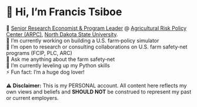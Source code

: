 # 👋 Hi, I’m Francis Tsiboe

🏢 [Senior Research Economist & Program Leader](https://www.arpc-ndsu.com/team/francis-tsiboe) @ [Agricultural Risk Policy Center (ARPC)](https://www.arpc-ndsu.com/), [North Dakota State University](https://www.ndsu.edu/).  
🔭 I’m currently working on building a U.S. farm‑policy simulator  
👯 I’m open to research or consulting collaborations on U.S. farm safety‑net programs (FCIP, PLC, ARC)  
💬 Ask me anything about the farm safety‑net  
🌱 I’m currently leveling up my Python skills  
⚡ Fun fact: I’m a huge dog lover!

⚠️ **Disclaimer:** This is my PERSONAL account. All content here reflects my own views and beliefs and **SHOULD NOT** be construed to represent my past or current employers.  

<!--
**ftsiboe/ftsiboe** is a ✨ _special_ ✨ repository because its `README.md` (this file) appears on your GitHub profile.

Here are some ideas to get you started:


# Francis Tsiboe

**Senior Research Economist @ ARPC, NDSU**

- 🌱 Developing an open‑source U.S. farm policy simulator  
- 📈 Modeling actuarial updates in Federal Crop Insurance  
- 🛠️ Tech: R · Python · Stata · SQL  
- 📂 Key repos: [GH‑Agric‑Productivity‑Lab](https://github.com/ftsiboe/GH-Agric-Productivity-Lab), [FCIP‑Actuarial‑Updates](https://github.com/ftsiboe/FCIP-Actuarial-Updates)  
- 📫 francis.tsiboe@ndsu.edu · [LinkedIn](https://linkedin.com/in/francis-tsiboe) · [Twitter](https://twitter.com/ftsiboe)


- 🔭 I’m currently working on ...
- 🌱 I’m currently learning ...
- 👯 I’m looking to collaborate on ...
- 🤔 I’m looking for help with ...
- 💬 Ask me about ...
- 📫 How to reach me: ...
- 😄 Pronouns: ...
- ⚡ Fun fact: ...
-->
